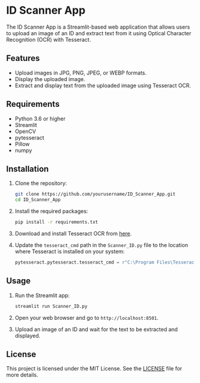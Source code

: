 # ID Scanner App

The ID Scanner App is a Streamlit-based web application that allows users to upload an image of an ID and extract text from it using Optical Character Recognition (OCR) with Tesseract.

## Features

- Upload images in JPG, PNG, JPEG, or WEBP formats.
- Display the uploaded image.
- Extract and display text from the uploaded image using Tesseract OCR.

## Requirements

- Python 3.6 or higher
- Streamlit
- OpenCV
- pytesseract
- Pillow
- numpy

## Installation

1. Clone the repository:
    ```bash
    git clone https://github.com/yourusername/ID_Scanner_App.git
    cd ID_Scanner_App
    ```

2. Install the required packages:
    ```bash
    pip install -r requirements.txt
    ```

3. Download and install Tesseract OCR from [here](https://github.com/tesseract-ocr/tesseract).

4. Update the `tesseract_cmd` path in the `Scanner_ID.py` file to the location where Tesseract is installed on your system:
    ```python
    pytesseract.pytesseract.tesseract_cmd = r"C:\Program Files\Tesseract-OCR\tesseract.exe"
    ```

## Usage

1. Run the Streamlit app:
    ```bash
    streamlit run Scanner_ID.py
    ```

2. Open your web browser and go to `http://localhost:8501`.

3. Upload an image of an ID and wait for the text to be extracted and displayed.

## License

This project is licensed under the MIT License. See the [LICENSE](LICENSE) file for more details.